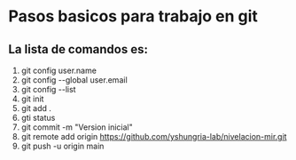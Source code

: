 # Pasos basicos para trabajo en git

## La lista de comandos es:

1. git config user.name
2. git config --global user.email
3. git config --list
4. git init
5. git add .
6. gti status
7. git commit -m "Version inicial"
8. git remote add origin https://github.com/yshungria-lab/nivelacion-mir.git
9. git push -u origin main